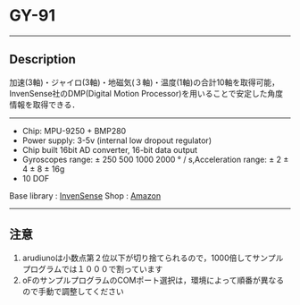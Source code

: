 # GY-91

---

## Description

加速(3軸)・ジャイロ(3軸)・地磁気(３軸)・温度(1軸)の合計10軸を取得可能，InvenSense社のDMP(Digital Motion Processor)を用いることで安定した角度情報を取得できる．

---

* Chip: MPU-9250 + BMP280
* Power supply: 3-5v (internal low dropout regulator)
* Chip built 16bit AD converter, 16-bit data output
* Gyroscopes range: ± 250 500 1000 2000 ° / s,Acceleration range: ± 2 ± 4 ± 8 ± 16g
* 10 DOF

Base library : [InvenSense](https://www.invensense.com/products/motion-tracking/9-axis/mpu-9250/)
Shop : [Amazon](https://www.amazon.co.jp/MPU9250-BMP280-Acceleration-Gyroscope-Compass/dp/B01CG26A3A)

---
## 注意
1. arudiunoは小数点第２位以下が切り捨てられるので，1000倍してサンプルプログラムでは１０００で割っています
2. oFのサンプルプログラムのCOMポート選択は，環境によって順番が異なるので手動で調整してください
